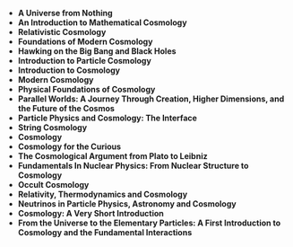 <ul>
 <li><b><a target="_blank" href="https://github.com/manjunath5496/Cosmology-Books/blob/master/cgy(1).pdf" style="text-decoration:none;"> A Universe from Nothing</a></b></li>
  
<li><b><a target="_blank" href="https://github.com/manjunath5496/Cosmology-Books/blob/master/cgy(2).pdf" style="text-decoration:none;">An Introduction to Mathematical Cosmology </a></b></li>  
  
<li><b><a target="_blank" href="https://github.com/manjunath5496/Cosmology-Books/blob/master/cgy(3).pdf" style="text-decoration:none;">Relativistic Cosmology </a></b></li>
                               
 <li><b><a target="_blank" href="https://github.com/manjunath5496/Cosmology-Books/blob/master/cgy(4).pdf" style="text-decoration:none;">Foundations of Modern Cosmology </a></b></li>                              
<li><b><a target="_blank" href="https://github.com/manjunath5496/Cosmology-Books/blob/master/cgy(5).pdf" style="text-decoration:none;">Hawking on the Big Bang and Black Holes</a></b></li>
                                <li><b><a target="_blank" href="https://github.com/manjunath5496/Cosmology-Books/blob/master/cgy(6).pdf" style="text-decoration:none;">Introduction to Particle Cosmology</a></b></li>
                <li><b><a target="_blank" href="https://github.com/manjunath5496/Cosmology-Books/blob/master/cgy(7).pdf" style="text-decoration:none;">Introduction to Cosmology</a></b></li>                                
                                
<li><b><a target="_blank" href="https://github.com/manjunath5496/Cosmology-Books/blob/master/cgy(8).pdf" style="text-decoration:none;">Modern Cosmology </a></b></li>

<li><b><a target="_blank" href="https://github.com/manjunath5496/Cosmology-Books/blob/master/cgy(9).pdf" style="text-decoration:none;">Physical Foundations of Cosmology </a></b></li>

<li><b><a target="_blank" href="https://github.com/manjunath5496/Cosmology-Books/blob/master/cgy(10).pdf" style="text-decoration:none;">Parallel Worlds: A Journey Through Creation, Higher Dimensions, and the Future of the Cosmos </a></b></li>

<li><b><a target="_blank" href="https://github.com/manjunath5496/Cosmology-Books/blob/master/cgy(11).pdf" style="text-decoration:none;">Particle Physics and Cosmology: The Interface </a></b></li>

<li><b><a target="_blank" href="https://github.com/manjunath5496/Cosmology-Books/blob/master/cgy(12).pdf" style="text-decoration:none;">String Cosmology </a></b></li>


<li><b><a target="_blank" href="https://github.com/manjunath5496/Cosmology-Books/blob/master/cgy(13).pdf" style="text-decoration:none;">Cosmology </a></b></li>

<li><b><a target="_blank" href="https://github.com/manjunath5496/Cosmology-Books/blob/master/cgy(14).pdf" style="text-decoration:none;">Cosmology for the Curious </a></b></li>

<li><b><a target="_blank" href="https://github.com/manjunath5496/Cosmology-Books/blob/master/cgy(15).pdf" style="text-decoration:none;">The Cosmological Argument from Plato to Leibniz </a></b></li>

<li><b><a target="_blank" href="https://github.com/manjunath5496/Cosmology-Books/blob/master/cgy(16).pdf" style="text-decoration:none;">Fundamentals In Nuclear Physics: From Nuclear Structure to Cosmology </a></b></li>

<li><b><a target="_blank" href="https://github.com/manjunath5496/Cosmology-Books/blob/master/cgy(17).pdf" style="text-decoration:none;">Occult Cosmology </a></b></li>


<li><b><a target="_blank" href="https://github.com/manjunath5496/Cosmology-Books/blob/master/cgy(18).pdf" style="text-decoration:none;">Relativity, Thermodynamics and Cosmology </a></b></li>

<li><b><a target="_blank" href="https://github.com/manjunath5496/Cosmology-Books/blob/master/cgy(19).pdf" style="text-decoration:none;">Neutrinos in Particle Physics, Astronomy and Cosmology</a></b></li>

<li><b><a target="_blank" href="https://github.com/manjunath5496/Cosmology-Books/blob/master/cgy(20).pdf" style="text-decoration:none;">Cosmology: A Very Short Introduction </a></b></li>

<li><b><a target="_blank" href="https://github.com/manjunath5496/Cosmology-Books/blob/master/cgy(21).pdf" style="text-decoration:none;">From the Universe to the Elementary Particles: A First Introduction to Cosmology and the Fundamental Interactions </a></b></li>



</ul>
